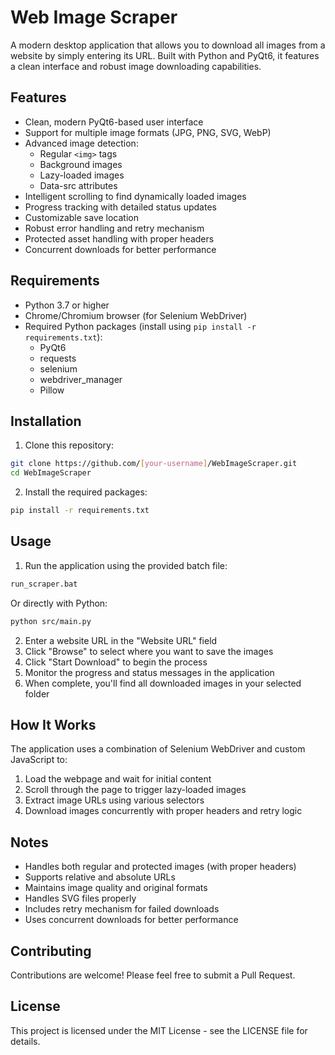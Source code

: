 # Web Image Scraper

A modern desktop application that allows you to download all images from a website by simply entering its URL. Built with Python and PyQt6, it features a clean interface and robust image downloading capabilities.

## Features

- Clean, modern PyQt6-based user interface
- Support for multiple image formats (JPG, PNG, SVG, WebP)
- Advanced image detection:
  - Regular `<img>` tags
  - Background images
  - Lazy-loaded images
  - Data-src attributes
- Intelligent scrolling to find dynamically loaded images
- Progress tracking with detailed status updates
- Customizable save location
- Robust error handling and retry mechanism
- Protected asset handling with proper headers
- Concurrent downloads for better performance

## Requirements

- Python 3.7 or higher
- Chrome/Chromium browser (for Selenium WebDriver)
- Required Python packages (install using `pip install -r requirements.txt`):
  - PyQt6
  - requests
  - selenium
  - webdriver_manager
  - Pillow

## Installation

1. Clone this repository:
```bash
git clone https://github.com/[your-username]/WebImageScraper.git
cd WebImageScraper
```

2. Install the required packages:
```bash
pip install -r requirements.txt
```

## Usage

1. Run the application using the provided batch file:
```bash
run_scraper.bat
```
Or directly with Python:
```bash
python src/main.py
```

2. Enter a website URL in the "Website URL" field
3. Click "Browse" to select where you want to save the images
4. Click "Start Download" to begin the process
5. Monitor the progress and status messages in the application
6. When complete, you'll find all downloaded images in your selected folder

## How It Works

The application uses a combination of Selenium WebDriver and custom JavaScript to:
1. Load the webpage and wait for initial content
2. Scroll through the page to trigger lazy-loaded images
3. Extract image URLs using various selectors
4. Download images concurrently with proper headers and retry logic

## Notes

- Handles both regular and protected images (with proper headers)
- Supports relative and absolute URLs
- Maintains image quality and original formats
- Handles SVG files properly
- Includes retry mechanism for failed downloads
- Uses concurrent downloads for better performance

## Contributing

Contributions are welcome! Please feel free to submit a Pull Request.

## License

This project is licensed under the MIT License - see the LICENSE file for details.
